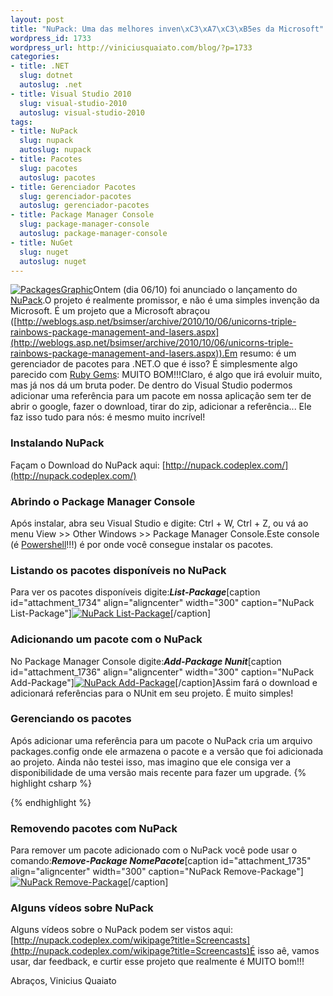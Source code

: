 ```yaml
--- 
layout: post
title: "NuPack: Uma das melhores inven\xC3\xA7\xC3\xB5es da Microsoft"
wordpress_id: 1733
wordpress_url: http://viniciusquaiato.com/blog/?p=1733
categories: 
- title: .NET
  slug: dotnet
  autoslug: .net
- title: Visual Studio 2010
  slug: visual-studio-2010
  autoslug: visual-studio-2010
tags: 
- title: NuPack
  slug: nupack
  autoslug: nupack
- title: Pacotes
  slug: pacotes
  autoslug: pacotes
- title: Gerenciador Pacotes
  slug: gerenciador-pacotes
  autoslug: gerenciador-pacotes
- title: Package Manager Console
  slug: package-manager-console
  autoslug: package-manager-console
- title: NuGet
  slug: nuget
  autoslug: nuget
---
```

[![](http://viniciusquaiato.com/blog/wp-content/uploads/2010/10/PackagesGraphic-150x150.jpg "PackagesGraphic")](http://viniciusquaiato.com/blog/wp-content/uploads/2010/10/PackagesGraphic.jpg)Ontem (dia 06/10) foi anunciado o lançamento do [NuPack](http://nupack.codeplex.com/).O projeto é realmente promissor, e não é uma simples invenção da Microsoft. É um projeto que a Microsoft abraçou ([http://weblogs.asp.net/bsimser/archive/2010/10/06/unicorns-triple-rainbows-package-management-and-lasers.aspx](http://weblogs.asp.net/bsimser/archive/2010/10/06/unicorns-triple-rainbows-package-management-and-lasers.aspx)).Em resumo: é um gerenciador de pacotes para .NET.O que é isso? É simplesmente algo parecido com [Ruby Gems](http://rubygems.org/): MUITO BOM!!!Claro, é algo que irá evoluir muito, mas já nos dá um bruta poder. De dentro do Visual Studio podermos adicionar uma referência para um pacote em nossa aplicação sem ter de abrir o google, fazer o download, tirar do zip, adicionar a referência... Ele faz isso tudo para nós: é mesmo muito incrível!

### Instalando NuPack
Façam o Download do NuPack aqui: [http://nupack.codeplex.com/](http://nupack.codeplex.com/)

### Abrindo o Package Manager Console
Após instalar, abra seu Visual Studio e digite: Ctrl + W, Ctrl + Z, ou vá ao menu View >> Other Windows >> Package Manager Console.Este console (é [Powershell](http://technet.microsoft.com/en-us/scriptcenter/powershell.aspx)!!!) é por onde você consegue instalar os pacotes. 

### Listando os pacotes disponíveis no NuPack
Para ver os pacotes disponíveis digite:_**List-Package**_[caption id="attachment_1734" align="aligncenter" width="300" caption="NuPack List-Package"][![NuPack List-Package](http://viniciusquaiato.com/blog/wp-content/uploads/2010/10/List-Package-300x111.png "NuPack List-Package")](http://viniciusquaiato.com/blog/wp-content/uploads/2010/10/List-Package.png)[/caption]

### Adicionando um pacote com o NuPack
No Package Manager Console digite:_**Add-Package Nunit**_[caption id="attachment_1736" align="aligncenter" width="300" caption="NuPack Add-Package"][![NuPack Add-Package](http://viniciusquaiato.com/blog/wp-content/uploads/2010/10/Add-Package-300x300.png "NuPack Add-Package")](http://viniciusquaiato.com/blog/wp-content/uploads/2010/10/Add-Package.png)[/caption]Assim fará o download e adicionará referências para o NUnit em seu projeto. É muito simples!

### Gerenciando os pacotes
Após adicionar uma referência para um pacote o NuPack cria um arquivo packages.config onde ele armazena o pacote e a versão que foi adicionada ao projeto. Ainda não testei isso, mas imagino que ele consiga ver a disponibilidade de uma versão mais recente para fazer um upgrade.
{% highlight csharp %}
<?xml version="1.0" encoding="utf-8"?><packages>  <package id="NUnit" version="2.5.7.10213" /></packages>
{% endhighlight %}


### Removendo pacotes com NuPack
Para remover um pacote adicionado com o NuPack você pode usar o comando:_**Remove-Package NomePacote**_[caption id="attachment_1735" align="aligncenter" width="300" caption="NuPack Remove-Package"][![NuPack Remove-Package](http://viniciusquaiato.com/blog/wp-content/uploads/2010/10/Remove-Package-300x300.png "NuPack Remove-Package")](http://viniciusquaiato.com/blog/wp-content/uploads/2010/10/Remove-Package.png)[/caption]

### Alguns vídeos sobre NuPack
Alguns vídeos sobre o NuPack podem ser vistos aqui: [http://nupack.codeplex.com/wikipage?title=Screencasts](http://nupack.codeplex.com/wikipage?title=Screencasts)É isso aê, vamos usar, dar feedback, e curtir esse projeto que realmente é MUITO bom!!!

Abraços,
Vinicius Quaiato
